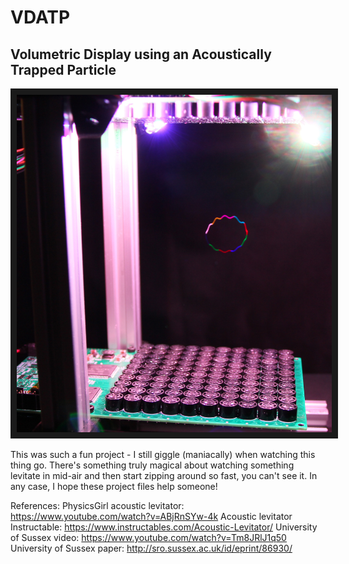 # VDATP
## Volumetric Display using an Acoustically Trapped Particle

<a href="http://www.youtube.com/watch?feature=player_embedded&v=hCC1C5KIeUA" target="_blank"><img src="media/colorballsm.JPG" alt="VDATP video" width="960" height="540" border="10" /></a>

This was such a fun project - I still giggle (maniacally) when watching this thing go.  There's something truly magical about watching something levitate in mid-air and then start zipping around so fast, you can't see it.  In any case, I hope these project files help someone!

References:
PhysicsGirl acoustic levitator: https://www.youtube.com/watch?v=ABjRnSYw-4k
Acoustic levitator Instructable: https://www.instructables.com/Acoustic-Levitator/
University of Sussex video: https://www.youtube.com/watch?v=Tm8JRlJ1q50
University of Sussex paper: http://sro.sussex.ac.uk/id/eprint/86930/